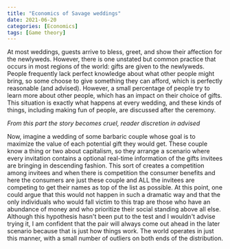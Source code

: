 ```yaml
---
title: "Economics of Savage weddings"
date: 2021-06-20
categories: [Economics]
tags: [Game theory]
---
```


At most weddings, guests arrive to bless, greet, and show their affection for the newlyweds. However, there is one unstated but common practice that occurs in most regions of the world: gifts are given to the newlyweds. People frequently lack perfect knowledge about what other people might bring, so some choose to give something they can afford, which is perfectly reasonable (and advised). However, a small percentage of people try to learn more about other people, which has an impact on their choice of gifts. This situation is exactly what happens at every wedding, and these kinds of things, including making fun of people, are discussed after the ceremony.


*From this part the story becomes cruel, reader discretion in advised*

Now, imagine a wedding of some barbaric couple whose goal is to maximize the value of each potential gift they would get. These couple know a thing or two about capitalism, so they arrange a scenario where every invitation contains a optional real-time information of the gifts invitees are bringing in descending fashion. This sort of creates a competition among invitees and when there is competition the consumer benefits and here the consumers are just these couple and ALL the invitees are competing to get their names as top of the list as possible. At this point, one could argue that this would not happen in such a dramatic way and that the only individuals who would fall victim to this trap are those who have an abundance of money and who prioritize their social standing above all else. Although this hypothesis hasn't been put to the test and I wouldn't advise trying it, I am confident that the pair will always come out ahead in the later scenario because that is just how things work. The world operates in just this manner, with a small number of outliers on both ends of the distribution.
